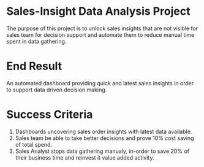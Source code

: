 # Sales-Insight Data Analysis Project

The purpose of this project is to unlock sales insights that are not visible for sales team for decision support
and automate them to reduce manual time spent in data gathering.

# End Result
  An automated dashboard providing quick and latest sales insights in order to support data driven decision making.
  
# Success Criteria
1. Dashboards uncovering sales order insights with latest data available.
2. Sales team be able to take better decisions and prove 10% cost saving of total spend.
3. Sales Analyst stops data gathering manualy, in-order to save 20% of their business time and reinvest it value added activity.

